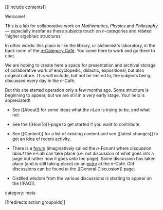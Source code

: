 [[!include contents]]

Welcome!

This is a lab for collaborative work on _Mathematics_, _Physics_ and _Philosophy_ — especially insofar as these subjects touch on $n$-categories and related 'higher algebraic structures'.  

In other words: this place is like the library, or alchemist's laboratory, in the back room of the
<a href="http://golem.ph.utexas.edu/category/"><em>n</em>-Category Caf&eacute;</a>. You come here to work and go there to chat.

We are hoping to create here a space for presentation and archival storage of collaborative work of encyclopedic, didactic, expositional,  but also original nature.  This will include, but not be limited to, the subjects being discussed every day in the $n$-Caf&eacute;.

But this site started operation only a few months ago. Some structure is beginning to appear, but we are still in a very early stage. Your help is appreciated! 

* See [[About]] for some ideas what the $n$Lab is trying to be, and what not.

* See the [[HowTo]]-page to get started if you want to contribute.

* See [[Content]] for a list of existing content and see [[latest changes]] to get an idea of recent activity.

* There is a <a href="http://www.math.ntnu.no/~stacey/Vanilla/nForum">forum</a> (imaginatively called the $n$-Forum) where discussion _about_ the $n$-Lab can take place (i.e. not discussion of what goes _into_ a page but rather how it goes _onto_ the page).  Some discussion has taken place (and is still taking place) on an <a href="http://golem.ph.utexas.edu/category/2009/01/nlab_general_discussion.html">entry</a> at the $n$-Caf&eacute;.  Old discussions can be found at the [[General Discussion]] page.

* Distilled wisdom from the various discussions is starting to appear on the [[FAQ]].

category: meta

[[!redirects action groupoids]]